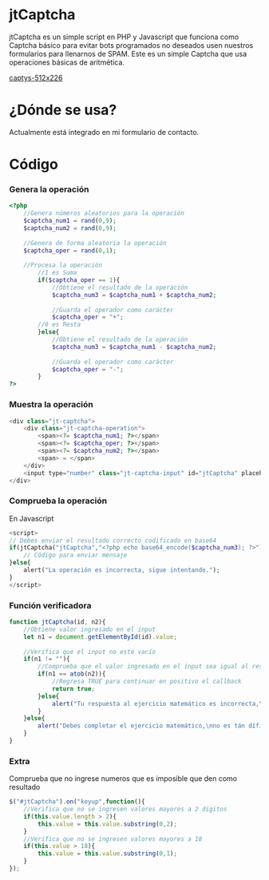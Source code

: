 # jtCaptcha

jtCaptcha es un simple script en PHP y Javascript que funciona como Captcha básico para evitar bots programados no deseados usen nuestros formularios para llenarnos de SPAM.
Este es un simple Captcha que usa operaciones básicas de aritmética.

[captys-512x226](https://javiertinc.cl/captys/c/0H4ehah)

# ¿Dónde se usa?

Actualmente está integrado en mi formulario de contacto.

# Código

### Genera la operación

``` php
<?php
    //Genera números aleatorios para la operación
    $captcha_num1 = rand(0,9);
    $captcha_num2 = rand(0,9);
    
    //Genera de forma aleatoria la operación
    $captcha_oper = rand(0,1);
    
    //Procesa la operación
        //1 es Suma
        if($captcha_oper == 1){
            //Obtiene el resultado de la operación
        	$captcha_num3 = $captcha_num1 + $captcha_num2;
        	
        	//Guarda el operador como carácter
        	$captcha_oper = "+";
        //0 es Resta
        }else{
            //Obtiene el resultado de la operación
        	$captcha_num3 = $captcha_num1 - $captcha_num2;
        	
        	//Guarda el operador como carácter
        	$captcha_oper = "-";
        }
?>
```

### Muestra la operación
``` php
<div class="jt-captcha">
	<div class="jt-captcha-operation">
	    <span><?= $captcha_num1; ?></span>
	    <span><?= $captcha_oper; ?></span>
	    <span><?= $captcha_num2; ?></span>
	    <span> = </span>
	</div>
    <input type="number" class="jt-captcha-input" id="jtCaptcha" placeholder="?">
</div>
```

### Comprueba la operación
En Javascript
``` php
<script>
// Debes enviar el resultado correcto codificado en base64
if(jtCaptcha("jtCaptcha","<?php echo base64_encode($captcha_num3); ?>")){
    // Código para enviar mensaje
}else{
    alert("La operación es incorrecta, sigue intentando.");
}
</script>
```

### Función verificadora
``` js
function jtCaptcha(id, n2){
    //Obtiene valor ingresado en el input
	let n1 = document.getElementById(id).value;
	
	//Verifica que el input no esté vacío
	if(n1 != ""){
	    //Comprueba que el valor ingresado en el input sea igual al resultado correcto
		if(n1 == atob(n2)){
		    //Regresa TRUE para continuar en positivo el callback
			return true;
		}else{
		    alert("Tu respuesta al ejercicio matemático es incorrecta,\nsigue intentando, ¡Ánimo!");
		}
	}else{
		alert("Debes completar el ejercicio matemático,\nno es tán díficil :D\nesto ayuda a mantener tu mente saludable");
	}
}
```

### Extra
Comprueba que no ingrese numeros que es imposible que den como resultado
``` js
$("#jtCaptcha").on("keyup",function(){
    //Verifica que no se ingresen valores mayores a 2 digitos
	if(this.value.length > 2){
		this.value = this.value.substring(0,2);
	}
	//Verifica que no se ingresen valores mayores a 18
	if(this.value > 18){
		this.value = this.value.substring(0,1);
	}
});
```